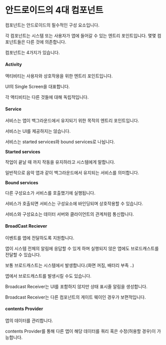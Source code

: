 # 안드로이드의 4대 컴포넌트

컴포넌트는 안드로이드의 필수적인 구성 요소입니다.

각 컴포넌트는 시스템 또는 사용자가 앱에 들어갈 수 있는 엔트리 포인트입니다. 몇몇 컴포넌트들은 다른 것에 의존합니다.

컴포넌트는 4가지가 있습니다.

#### Activity

액티비티는 사용자와 상호작용을 위한 엔트리 포인트입니다.

UI의 Single Screen을 대표합니다.

각 액티비티는 다른 것들에 대해 독립적입니다.

#### Service

서비스는 앱이 백그라운드에서 유지되기 위한 목적의 엔트리 포인트입니다.

서비스는 UI를 제공하지는 않습니다.

서비스는 started services와 bound services로 나뉩니다.

**Started services**

작업이 끝날 때 까지 작동을 유지하라고 시스템에게 말합니다.

일반적으로 음악 앱과 같이 백그라운드에서 유지되는 서비스를 의미합니다.

**Bound services**

다른 구성요소가 서비스를 호출했기에 실행됩니다.

서비스가 호출되면 서비스는 구성요소에 바인딩되며 상호작용할 수 있습니다.

서비스와 구성요소는 데이터 서버와 클라이언트의 관계처럼 통신합니다.

#### BroadCast Reciever

이벤트를 앱에 전달하도록 지원합니다.

앱이 시스템 전체의 알림에 응답할 수 있게 하며 실행되지 않은 앱에도 브로드캐스트를 전달할 수 있습니다.

보통 브로드캐스트는 시스템에서 발생합니다.(화면 꺼짐, 배터리 부족 ..)

앱에서 브로드캐스트를 발생시킬 수도 있습니다.

Broadcast Receiver는 UI를 포함하지 않지만 상태 표시줄 알림을 생성합니다.

Broadcast Receiver는 다른 컴포넌트의 게이트 웨이인 경우가 보편적입니다.

#### contents Provider

앱의 데이터를 관리합니다.

contents Provider를 통해 다른 앱이 해당 데이터를 쿼리 혹은 수정(허용할 경우)이 가능합니다.
